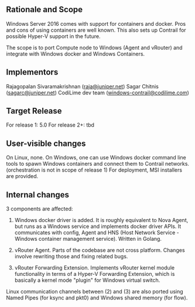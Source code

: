Rationale and Scope
---------------------------
Windows Server 2016 comes with support for containers and docker. Pros and cons of using containers are well known. This also sets up Contrail for possible Hyper-V support in the future.

The scope is to port Compute node to Windows (Agent and vRouter) and integrate with Windows docker and Windows Containers.

Implementors
-------------------
Rajagopalan Sivaramakrishnan (raja@juniper.net)
Sagar Chitnis (sagarc@juniper.net)
CodiLime dev team (windows-contrail@codilime.com)

Target Release
---------------------
For release 1: 5.0
For release 2+: tbd

User-visible changes
----------------------------
On Linux, none.
On Windows, one can use Windows docker command line tools to spawn Windows containers and connect them to Contrail networks. (orchestration is not in scope of release 1)
For deployment, MSI installers are provided.

Internal changes
-----------------------
3 components are affected:

1. Windows docker driver is added. It is roughly equivalent to Nova Agent, but runs as a Windows service and implements docker driver APIs. It communicates with config, Agent and HNS (Host Network Service - Windows container management service). Written in Golang.

2. vRouter Agent. Parts of the codebase are not cross platform. Changes involve rewriting those and fixing related bugs.

3. vRouter Forwarding Extension. Implements vRouter kernel module functionality in terms of a Hyper-V Forwarding Extension, which is basically a kernel mode "plugin" for Windows virtual switch.

Linux communication channels between (2) and (3) are also ported using Named Pipes (for ksync and pkt0) and Windows shared memory (for flow).
